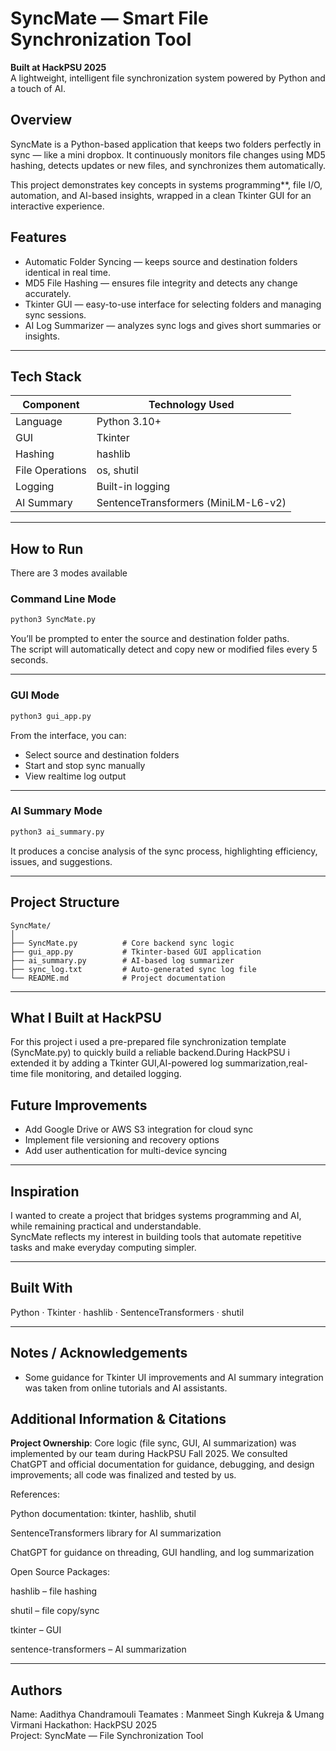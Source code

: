 #  SyncMate — Smart File Synchronization Tool

**Built at HackPSU 2025**  
A lightweight, intelligent file synchronization system powered by Python and a touch of AI.

##  Overview

SyncMate is a Python-based application that keeps two folders perfectly in sync — like a mini dropbox.
It continuously monitors file changes using MD5 hashing, detects updates or new files, and synchronizes them automatically.  

This project demonstrates key concepts in systems programming**, file I/O, automation, and AI-based insights, wrapped in a clean Tkinter GUI for an interactive experience.

##  Features

- Automatic Folder Syncing — keeps source and destination folders identical in real time.  
- MD5 File Hashing — ensures file integrity and detects any change accurately.  
- Tkinter GUI — easy-to-use interface for selecting folders and managing sync sessions.  
- AI Log Summarizer — analyzes sync logs and gives short summaries or insights.  

---

## Tech Stack

| Component | Technology Used |
|------------|-----------------|
| Language | Python 3.10+ |
| GUI | Tkinter |
| Hashing | hashlib |
| File Operations | os, shutil |
| Logging | Built-in logging |
| AI Summary | SentenceTransformers (MiniLM-L6-v2) |

---

##  How to Run

There are 3 modes available

### Command Line Mode

```bash
python3 SyncMate.py
```

You’ll be prompted to enter the source and destination folder paths.  
The script will automatically detect and copy new or modified files every 5 seconds.

---

### GUI Mode

```bash
python3 gui_app.py
```

From the interface, you can:
- Select source and destination folders  
- Start and stop sync manually  
- View realtime log output  

---

### AI Summary Mode

```bash
python3 ai_summary.py
```

It produces a concise analysis of the sync process, highlighting efficiency, issues, and suggestions.

---

##  Project Structure

```
SyncMate/
│
├── SyncMate.py          # Core backend sync logic
├── gui_app.py           # Tkinter-based GUI application
├── ai_summary.py        # AI-based log summarizer
├── sync_log.txt         # Auto-generated sync log file
└── README.md            # Project documentation
```

---

##  What I Built at HackPSU

For this project i used a pre-prepared file synchronization template (SyncMate.py) to quickly build a reliable backend.During HackPSU i extended it by adding a Tkinter GUI,AI-powered log summarization,real-time file monitoring, and detailed logging.

##  Future Improvements

- Add Google Drive or AWS S3 integration for cloud sync  
- Implement file versioning and recovery options  
- Add user authentication for multi-device syncing  

---

##  Inspiration

I wanted to create a project that bridges systems programming and AI, while remaining practical and understandable.  
SyncMate reflects my interest in building tools that automate repetitive tasks and make everyday computing simpler.

---

##  Built With

Python · Tkinter · hashlib · SentenceTransformers · shutil  

---

## Notes / Acknowledgements

- Some guidance for Tkinter UI improvements and AI summary integration was taken from online tutorials and AI assistants.

## Additional Information & Citations

**Project Ownership**: Core logic (file sync, GUI, AI summarization) was implemented by our team during HackPSU Fall 2025. We consulted ChatGPT and official documentation for guidance, debugging, and design improvements; all code was finalized and tested by us.

References:

Python documentation: tkinter, hashlib, shutil

SentenceTransformers library for AI summarization

ChatGPT for guidance on threading, GUI handling, and log summarization

Open Source Packages:

hashlib – file hashing

shutil – file copy/sync

tkinter – GUI

sentence-transformers – AI summarization

---

##  Authors

Name: Aadithya Chandramouli 
Teamates : Manmeet Singh Kukreja & Umang Virmani
Hackathon: HackPSU 2025  
Project: SyncMate — File Synchronization Tool  
